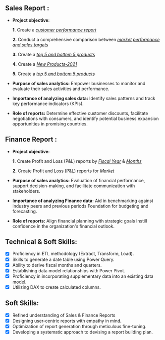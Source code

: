 ## Sales Report :


- **Project objective:** 

    **1.** Create a _[customer performance report](https://github.com/AbhishekPurbey02/Excel-Sales-Analytics/blob/main/Customer_Performance_Report.pdf)_

    **2.** Conduct a comprehensive comparison between _[market performance and sales targets](https://github.com/AbhishekPurbey02/Excel-Sales-Analytics/blob/main/Market_Performance%20vs%20Traget.pdf)_

    **3.** Create a _[top 5 and bottom 5 products](https://github.com/AbhishekPurbey02/Excel-Sales-Analytics/blob/main/Top%2010%20products%202020%20to%202021.pdf)_

    **4.** Create a _[New Products-2021](https://github.com/AbhishekPurbey02/Excel-Sales-Analytics/blob/main/New%20Products-2021.pdf)_

    **5.** Create a _[top 5 and bottom 5 products](https://github.com/AbhishekPurbey02/Excel-Sales-Analytics/blob/main/Top%205%20and%20Bottom%205%20products.pdf)_

- **Purpose of sales analytics:** Empower businesses to monitor and evaluate their sales activities and performance.

- **Importance of analyzing sales data:** Identify sales patterns and track key performance indicators (KPIs).

- **Role of reports:** Determine effective customer discounts, facilitate negotiations with consumers, and identify potential business expansion opportunities in promising countries.


## Finance Report :

- **Project objective:** 

    **1.** Create Profit and Loss (P&L) reports by _[Fiscal Year](https://github.com/AbhishekPurbey02/Excel-Sales-Analytics/blob/main/P%20%26%20L%20Statement%20by%20Fiscal%20Year.pdf)_ & _[Months](https://github.com/AbhishekPurbey02/Excel-Sales-Analytics/blob/main/P%20%26%20L%20Statement%20by%20Months.pdf)_ 

    **2.** Create Profit and Loss (P&L) reports for _[Market]()_
   
- **Purpose of sales analytics:** Evaluation of financial performance, support decision-making, and facilitate communication with stakeholders.

- **Importance of analyzing Finance data:** Aid in benchmarking against industry peers and previous periods Foundation for budgeting and forecasting.

- **Role of reports:** Align financial planning with strategic goals Instill confidence in the organization's financial outlook.


## Technical & Soft Skills:
- [x]	Proficiency in ETL methodology (Extract, Transform, Load).
- [x]	Skills to generate a date table using Power Query.
- [x]	Ability to derive fiscal months and quarters.
- [x]	Establishing data model relationships with Power Pivot.
- [x]	Proficiency in incorporating supplementary data into an existing data model.
- [x]	Utilizing DAX to create calculated columns.

## Soft Skills:
- [x]	Refined understanding of Sales & Finance Reports
- [x]	Designing user-centric reports with empathy in mind.
- [x]	Optimization of report generation through meticulous fine-tuning.
- [x]	Developing a systematic approach to devising a report building plan.

